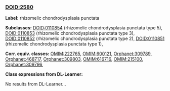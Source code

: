 
### [DOID:2580](http://purl.obolibrary.org/obo/DOID_2580)
**Label:** rhizomelic chondrodysplasia punctata

**Subclasses:** [DOID:0110854](http://purl.obolibrary.org/obo/DOID_0110854) (rhizomelic chondrodysplasia punctata type 5), [DOID:0110853](http://purl.obolibrary.org/obo/DOID_0110853) (rhizomelic chondrodysplasia punctata type 3), [DOID:0110852](http://purl.obolibrary.org/obo/DOID_0110852) (rhizomelic chondrodysplasia punctata type 2), [DOID:0110851](http://purl.obolibrary.org/obo/DOID_0110851) (rhizomelic chondrodysplasia punctata type 1), 

**Corr. equiv. classes:** [OMIM:222765](http://purl.obolibrary.org/obo/OMIM_222765), [OMIM:600121](http://purl.obolibrary.org/obo/OMIM_600121), [Orphanet:309789](http://www.orpha.net/ORDO/Orphanet_309789), [Orphanet:468717](http://www.orpha.net/ORDO/Orphanet_468717), [Orphanet:309803](http://www.orpha.net/ORDO/Orphanet_309803), [OMIM:616716](http://purl.obolibrary.org/obo/OMIM_616716), [OMIM:215100](http://purl.obolibrary.org/obo/OMIM_215100), [Orphanet:309796](http://www.orpha.net/ORDO/Orphanet_309796), 

**Class expressions from DL-Learner:**

No results from DL-Learner...



